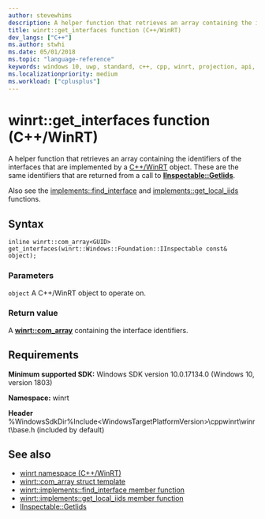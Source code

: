 ```yaml
---
author: stevewhims
description: A helper function that retrieves an array containing the identifiers of the interfaces that are implemented by a C++/WinRT object.
title: winrt::get_interfaces function (C++/WinRT)
dev_langs: ["C++"]
ms.author: stwhi
ms.date: 05/01/2018
ms.topic: "language-reference"
keywords: windows 10, uwp, standard, c++, cpp, winrt, projection, api, reference, interface, identifiers, IInspectable, GetIids
ms.localizationpriority: medium
ms.workload: ["cplusplus"]
---
```


# winrt::get_interfaces function (C++/WinRT)
A helper function that retrieves an array containing the identifiers of the interfaces that are implemented by a [C++/WinRT](/windows/uwp/cpp-and-winrt-apis/intro-to-using-cpp-with-winrt) object. These are the same identifiers that are returned from a call to [**IInspectable::GetIids**](https://msdn.microsoft.com/library/br205822).

Also see the [implements::find_interface](/uwp/cpp-ref-for-winrt/implements#implementsfindinterface-function) and [implements::get_local_iids](/uwp/cpp-ref-for-winrt/implements#implementsgetlocaliids-function) functions.

## Syntax
```cppwinrt
inline winrt::com_array<GUID> get_interfaces(winrt::Windows::Foundation::IInspectable const& object);
```

### Parameters
`object`
A C++/WinRT object to operate on.

### Return value 
A [**winrt::com_array**](com-array.md) containing the interface identifiers.

## Requirements
**Minimum supported SDK:** Windows SDK version 10.0.17134.0 (Windows 10, version 1803)

**Namespace:** winrt

**Header** %WindowsSdkDir%Include\<WindowsTargetPlatformVersion>\cppwinrt\winrt\base.h (included by default)

## See also 
* [winrt namespace (C++/WinRT)](winrt.md)
* [winrt::com_array struct template](com-ptr.md)
* [winrt::implements::find_interface member function](/uwp/cpp-ref-for-winrt/implements#implementsfindinterface-function)
* [winrt::implements::get_local_iids member function](/uwp/cpp-ref-for-winrt/implements#implementsgetlocaliids-function) 
* [IInspectable::GetIids](https://msdn.microsoft.com/library/br205822)
